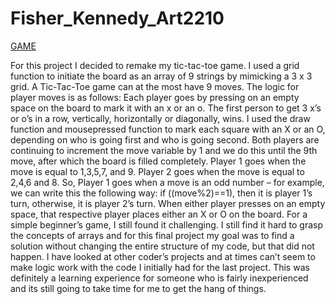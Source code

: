 # Fisher_Kennedy_Art2210
[GAME](https://kfish247.github.io/Fisher_Kennedy_Art2210/Fisher_Kennedy_Art2210_Game_Fall2019/Game_Project.html)

For this project I decided to remake my tic-tac-toe game. I used a grid function to initiate the board as an array of 9 strings by mimicking a 3 x 3 grid. A Tic-Tac-Toe game can at the most have 9 moves. The logic for player moves is as follows: Each player goes by pressing on an empty space on the board to mark it with an x or an o. The first person to get 3 x’s or o’s in a row, vertically, horizontally or diagonally, wins. I used the draw function and mousepressed function to mark each square with an X or an O, depending on who is going first and who is going second. Both players are continuing to increment the move variable by 1 and we do this until the 9th move, after which the board is filled completely. Player 1 goes when the move is equal to 1,3,5,7, and 9. Player 2 goes when the move is equal to 2,4,6 and 8. So, Player 1 goes when a move is an odd number – for example, we can write this the following way: if ((move%2)==1), then it is player 1’s turn, otherwise, it is player 2’s turn. When either player presses on an empty space, that respective player places either an X or O on the board. For a simple beginner’s game, I still found it challenging. I still find it hard to grasp the concepts of arrays and for this final project my goal was to find a solution without changing the entire structure of my code, but that did not happen. I have looked at other coder’s projects and at times can’t seem to make logic work with the code I initially had for the last project. This was definitely a learning experience for someone who is fairly inexperienced and its still going to take time for me to get the hang of things.
